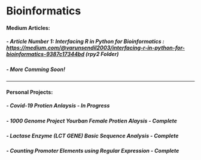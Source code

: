 # Bioinformatics


#### Medium Articles: 
##### - Article Number 1: Interfacing R in Python for Bioinformatics : https://medium.com/@varunsendil2003/interfacing-r-in-python-for-bioinformatics-9387c17344bd (rpy2 Folder)

##### - More Comming Soon!


<hr>


#### Personal Projects:

##### - Covid-19 Protien Anlaysis - In Progress

##### - 1000 Genome Project Yourban Female Protien Alaysis - Complete

##### - Lactase Enzyme (LCT GENE) Basic Sequence Analysis - Complete

##### - Counting Promoter Elements using Regular Expression - Complete
